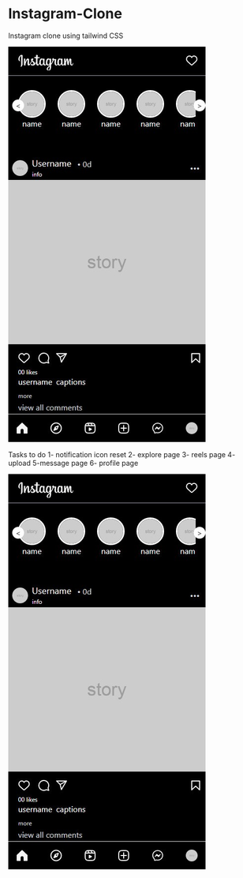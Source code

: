 # Instagram-Clone
Instagram clone using tailwind CSS 

![Image_3](./screenshot_view.jpg)


Tasks to do 
1- notification icon reset
2- explore page
3- reels page
4- upload 
5-message page
6- profile page

<img alt="hello" src="./screenshot_view.jpg">
